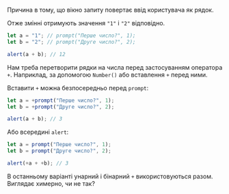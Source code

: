 Причина в тому, що вікно запиту повертає ввід користувача як рядок.

Отже змінні отримують значення `"1"` і `"2"` відповідно.

```js run
let a = "1"; // prompt("Перше число?", 1);
let b = "2"; // prompt("Друге число?", 2);

alert(a + b); // 12
```

Нам треба перетворити рядки на числа перед застосуванням оператора `+`. Наприклад, за допомогою `Number()` або вставлення `+` перед ними.

Вставити `+` можна безпосередньо перед `prompt`:

```js run
let a = +prompt("Перше число?", 1);
let b = +prompt("Друге число?", 2);

alert(a + b); // 3
```

Або всередині `alert`:

```js run
let a = prompt("Перше число?", 1);
let b = prompt("Друге число?", 2);

alert(+a + +b); // 3
```

В останньому варіанті унарний і бінарний `+` використовуються разом. Виглядає химерно, чи не так?
